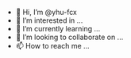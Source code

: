 - 👋 Hi, I’m @yhu-fcx
- 👀 I’m interested in ...
- 🌱 I’m currently learning ...
- 💞️ I’m looking to collaborate on ...
- 📫 How to reach me ...

<!---
yhu-fcx/yhu-fcx is a ✨ special ✨ repository because its `README.md` (this file) appears on your GitHub profile.
You can click the Preview link to take a look at your changes.
--->
